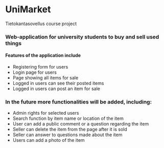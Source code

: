 # UniMarket 
Tietokantasovellus course project 
### Web-application for university students to buy and sell used things 

#### Features of the application include 
+ Registering form for users 
+ Login page for users  
+ Page showing all items for sale
+ Logged in users can see their posted items
+ Logged in users can post an item for sale

### In the future more functionalities will be added, including:
+ Admin rights for selected users
+ Search function by item name or location of the item
+ User can add a public comment or a question regarding the item
+ Seller can delete the item from the page after it is sold
+ Seller can answer to questions made about the item
+ Users can add a photo of the item
